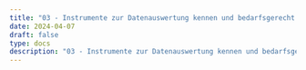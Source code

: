 ```yaml
---
title: "03 - Instrumente zur Datenauswertung kennen und bedarfsgerecht auswählen sowie Ergebnisse interpretieren können"
date: 2024-04-07
draft: false
type: docs
description: "03 - Instrumente zur Datenauswertung kennen und bedarfsgerecht auswählen sowie Ergebnisse interpretieren können description"
---
```


